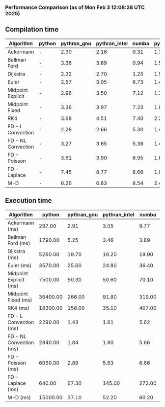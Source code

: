 ### Performance Comparison (as of Mon Feb  3 12:08:28 UTC 2025)
## Compilation time
Algorithm                 | python                    | pythran_gnu               | pythran_intel             | numba                     | pyccel_fortran_gnu        | pyccel_c_gnu              | pyccel_fortran_intel      | pyccel_c_intel           
------------------------- | ------------------------- | ------------------------- | ------------------------- | ------------------------- | ------------------------- | ------------------------- | ------------------------- | -------------------------
Ackermann                 | -                         | 2.30                      | 2.16                      | 0.31                      | 1.34                      | 1.32                      | 1.45                      | 1.42                     
Bellman Ford              | -                         | 3.36                      | 3.69                      | 0.94                      | 1.51                      | 1.62                      | 1.59                      | 1.67                     
Dijkstra                  | -                         | 2.32                      | 2.70                      | 1.25                      | 1.56                      | 1.70                      | 1.69                      | 1.87                     
Euler                     | -                         | 2.57                      | 3.05                      | 6.73                      | 1.48                      | 1.58                      | 1.60                      | 1.69                     
Midpoint Explicit         | -                         | 2.96                      | 3.50                      | 7.12                      | 1.76                      | 1.85                      | 1.84                      | 1.94                     
Midpoint Fixed            | -                         | 3.36                      | 3.97                      | 7.23                      | 1.80                      | 1.94                      | 1.90                      | 1.98                     
RK4                       | -                         | 3.68                      | 4.51                      | 7.40                      | 2.25                      | 2.30                      | 2.34                      | 2.38                     
FD - L Convection         | -                         | 2.28                      | 2.66                      | 5.30                      | 1.46                      | 1.56                      | 1.60                      | 1.65                     
FD - NL Convection        | -                         | 3.27                      | 3.65                      | 5.36                      | 1.48                      | 1.55                      | 1.63                      | 1.65                     
FD - Poisson              | -                         | 3.61                      | 3.90                      | 6.95                      | 1.66                      | 1.67                      | 2.98                      | 1.77                     
FD - Laplace              | -                         | 7.45                      | 8.77                      | 8.66                      | 1.99                      | 2.03                      | 2.20                      | 2.05                     
M-D                       | -                         | 6.26                      | 6.83                      | 8.54                      | 2.44                      | 2.37                      | 2.55                      | 2.72                     

## Execution time
Algorithm                 | python                    | pythran_gnu               | pythran_intel             | numba                     | pyccel_fortran_gnu        | pyccel_c_gnu              | pyccel_fortran_intel      | pyccel_c_intel           
------------------------- | ------------------------- | ------------------------- | ------------------------- | ------------------------- | ------------------------- | ------------------------- | ------------------------- | -------------------------
Ackermann (ms)            | 297.00                    | 2.91                      | 3.05                      | 9.77                      | 1.32                      | 1.23                      | 9.11                      | 4.80                     
Bellman Ford (ms)         | 1790.00                   | 5.25                      | 3.46                      | 3.89                      | 3.22                      | 3.91                      | 4.44                      | 6.60                     
Dijkstra (ms)             | 5260.00                   | 19.70                     | 16.20                     | 18.90                     | 18.40                     | 60.90                     | 23.00                     | 41.90                    
Euler (ms)                | 3570.00                   | 25.60                     | 24.90                     | 36.40                     | 13.00                     | 26.80                     | 14.70                     | 23.00                    
Midpoint Explicit (ms)    | 7500.00                   | 50.30                     | 50.60                     | 70.10                     | 23.00                     | 45.30                     | 17.10                     | 41.10                    
Midpoint Fixed (ms)       | 36400.00                  | 266.00                    | 91.80                     | 319.00                    | 76.30                     | 189.00                    | 60.70                     | 174.00                   
RK4 (ms)                  | 18300.00                  | 158.00                    | 35.10                     | 407.00                    | 32.50                     | 94.40                     | 38.30                     | 78.20                    
FD - L Convection (ms)    | 2290.00                   | 1.43                      | 1.61                      | 5.62                      | 1.52                      | 7.45                      | 1.31                      | 3.53                     
FD - NL Convection (ms)   | 2840.00                   | 1.84                      | 1.80                      | 5.66                      | 1.98                      | 6.68                      | 1.60                      | 3.16                     
FD - Poisson (ms)         | 6060.00                   | 2.89                      | 5.63                      | 6.66                      | 2.55                      | 14.70                     | 2.59                      | 12.40                    
FD - Laplace (ms)         | 640.00                    | 67.30                     | 145.00                    | 272.00                    | 56.40                     | 495.00                    | 59.60                     | 283.00                   
M-D (ms)                  | 15000.00                  | 37.10                     | 52.20                     | 60.20                     | 61.90                     | 109.00                    | 90.10                     | 66.80                    
